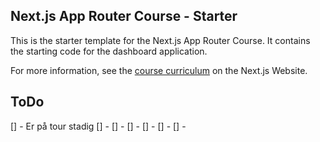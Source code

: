 ## Next.js App Router Course - Starter

This is the starter template for the Next.js App Router Course. It contains the starting code for the dashboard application.

For more information, see the [course curriculum](https://nextjs.org/learn) on the Next.js Website.

## ToDo

[] - Er på tour stadig
[] -
[] -
[] -
[] -
[] -
[] -
